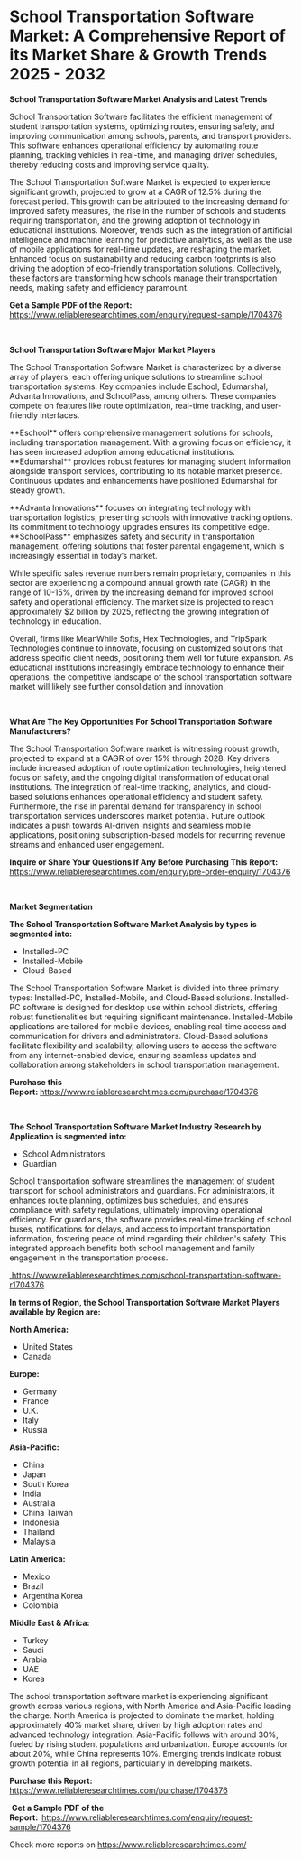 <p><h1>School Transportation Software Market: A Comprehensive Report of its Market Share & Growth Trends 2025 - 2032</h1></p><p><strong>School Transportation Software Market Analysis and Latest Trends</strong></p>
<p><p>School Transportation Software facilitates the efficient management of student transportation systems, optimizing routes, ensuring safety, and improving communication among schools, parents, and transport providers. This software enhances operational efficiency by automating route planning, tracking vehicles in real-time, and managing driver schedules, thereby reducing costs and improving service quality.</p><p>The School Transportation Software Market is expected to experience significant growth, projected to grow at a CAGR of 12.5% during the forecast period. This growth can be attributed to the increasing demand for improved safety measures, the rise in the number of schools and students requiring transportation, and the growing adoption of technology in educational institutions. Moreover, trends such as the integration of artificial intelligence and machine learning for predictive analytics, as well as the use of mobile applications for real-time updates, are reshaping the market. Enhanced focus on sustainability and reducing carbon footprints is also driving the adoption of eco-friendly transportation solutions. Collectively, these factors are transforming how schools manage their transportation needs, making safety and efficiency paramount.</p></p>
<p><strong>Get a Sample PDF of the Report:&nbsp;</strong> <a href="https://www.reliableresearchtimes.com/enquiry/request-sample/1704376?utm_campaign=2937&utm_medium=2&utm_source=Github&utm_content=ia&utm_term=27032025&utm_id=school-transportation-software">https://www.reliableresearchtimes.com/enquiry/request-sample/1704376</a></p>
<p>&nbsp;</p>
<p><strong>School Transportation Software Major Market Players</strong></p>
<p><p>The School Transportation Software Market is characterized by a diverse array of players, each offering unique solutions to streamline school transportation systems. Key companies include Eschool, Edumarshal, Advanta Innovations, and SchoolPass, among others. These companies compete on features like route optimization, real-time tracking, and user-friendly interfaces.</p><p>**Eschool** offers comprehensive management solutions for schools, including transportation management. With a growing focus on efficiency, it has seen increased adoption among educational institutions. **Edumarshal** provides robust features for managing student information alongside transport services, contributing to its notable market presence. Continuous updates and enhancements have positioned Edumarshal for steady growth.</p><p>**Advanta Innovations** focuses on integrating technology with transportation logistics, presenting schools with innovative tracking options. Its commitment to technology upgrades ensures its competitive edge. **SchoolPass** emphasizes safety and security in transportation management, offering solutions that foster parental engagement, which is increasingly essential in today’s market.</p><p>While specific sales revenue numbers remain proprietary, companies in this sector are experiencing a compound annual growth rate (CAGR) in the range of 10-15%, driven by the increasing demand for improved school safety and operational efficiency. The market size is projected to reach approximately $2 billion by 2025, reflecting the growing integration of technology in education.</p><p>Overall, firms like MeanWhile Softs, Hex Technologies, and TripSpark Technologies continue to innovate, focusing on customized solutions that address specific client needs, positioning them well for future expansion. As educational institutions increasingly embrace technology to enhance their operations, the competitive landscape of the school transportation software market will likely see further consolidation and innovation.</p></p>
<p>&nbsp;</p>
<p><strong>What Are The Key Opportunities For School Transportation Software Manufacturers?</strong></p>
<p><p>The School Transportation Software market is witnessing robust growth, projected to expand at a CAGR of over 15% through 2028. Key drivers include increased adoption of route optimization technologies, heightened focus on safety, and the ongoing digital transformation of educational institutions. The integration of real-time tracking, analytics, and cloud-based solutions enhances operational efficiency and student safety. Furthermore, the rise in parental demand for transparency in school transportation services underscores market potential. Future outlook indicates a push towards AI-driven insights and seamless mobile applications, positioning subscription-based models for recurring revenue streams and enhanced user engagement.</p></p>
<p><strong>Inquire or Share Your Questions If Any Before Purchasing This Report:</strong> <a href="https://www.reliableresearchtimes.com/enquiry/pre-order-enquiry/1704376?utm_campaign=2937&utm_medium=2&utm_source=Github&utm_content=ia&utm_term=27032025&utm_id=school-transportation-software">https://www.reliableresearchtimes.com/enquiry/pre-order-enquiry/1704376</a></p>
<p>&nbsp;</p>
<p><strong>Market Segmentation</strong></p>
<p><strong>The School Transportation Software Market Analysis by types is segmented into:</strong></p>
<p><ul><li>Installed-PC</li><li>Installed-Mobile</li><li>Cloud-Based</li></ul></p>
<p><p>The School Transportation Software Market is divided into three primary types: Installed-PC, Installed-Mobile, and Cloud-Based solutions. Installed-PC software is designed for desktop use within school districts, offering robust functionalities but requiring significant maintenance. Installed-Mobile applications are tailored for mobile devices, enabling real-time access and communication for drivers and administrators. Cloud-Based solutions facilitate flexibility and scalability, allowing users to access the software from any internet-enabled device, ensuring seamless updates and collaboration among stakeholders in school transportation management.</p></p>
<p><strong>Purchase this Report:&nbsp;</strong><a href="https://www.reliableresearchtimes.com/purchase/1704376?utm_campaign=2937&utm_medium=2&utm_source=Github&utm_content=ia&utm_term=27032025&utm_id=school-transportation-software">https://www.reliableresearchtimes.com/purchase/1704376</a></p>
<p>&nbsp;</p>
<p><strong>The School Transportation Software Market Industry Research by Application is segmented into:</strong></p>
<p><ul><li>School Administrators</li><li>Guardian</li></ul></p>
<p><p>School transportation software streamlines the management of student transport for school administrators and guardians. For administrators, it enhances route planning, optimizes bus schedules, and ensures compliance with safety regulations, ultimately improving operational efficiency. For guardians, the software provides real-time tracking of school buses, notifications for delays, and access to important transportation information, fostering peace of mind regarding their children's safety. This integrated approach benefits both school management and family engagement in the transportation process.</p></p>
<p><a href="https://www.reliableresearchtimes.com/school-transportation-software-r1704376?utm_campaign=2937&utm_medium=2&utm_source=Github&utm_content=ia&utm_term=27032025&utm_id=school-transportation-software">&nbsp;https://www.reliableresearchtimes.com/school-transportation-software-r1704376</a></p>
<p><strong>In terms of Region, the School Transportation Software Market Players available by Region are:</strong></p>
<p>
    <p> <strong> North America: </strong>
        <ul>
            <li>United States</li>
            <li>Canada</li>
        </ul>
        </p> 
    <p> <strong> Europe: </strong>
        <ul>
            <li>Germany</li>
            <li>France</li>
            <li>U.K.</li>
            <li>Italy</li>
            <li>Russia</li>
        </ul>
        </p> 
    <p> <strong> Asia-Pacific: </strong>
        <ul>
            <li>China</li>
            <li>Japan</li>
            <li>South Korea</li>
            <li>India</li>
            <li>Australia</li>
            <li>China Taiwan</li>
            <li>Indonesia</li>
            <li>Thailand</li>
            <li>Malaysia</li>
        </ul>
        </p> 
    <p> <strong> Latin America: </strong>
        <ul>
            <li>Mexico</li>
            <li>Brazil</li>
            <li>Argentina Korea</li>
            <li>Colombia</li>
        </ul>
        </p> 
    <p> <strong> Middle East & Africa: </strong>
        <ul>
            <li>Turkey</li>
            <li>Saudi</li>
            <li>Arabia</li>
            <li>UAE</li>
            <li>Korea</li>
        </ul>
    </p>
    </p>
<p><p>The school transportation software market is experiencing significant growth across various regions, with North America and Asia-Pacific leading the charge. North America is projected to dominate the market, holding approximately 40% market share, driven by high adoption rates and advanced technology integration. Asia-Pacific follows with around 30%, fueled by rising student populations and urbanization. Europe accounts for about 20%, while China represents 10%. Emerging trends indicate robust growth potential in all regions, particularly in developing markets.</p></p>
<p><strong>Purchase this Report: </strong><a href="https://www.reliableresearchtimes.com/purchase/1704376?utm_campaign=2937&utm_medium=2&utm_source=Github&utm_content=ia&utm_term=27032025&utm_id=school-transportation-software">https://www.reliableresearchtimes.com/purchase/1704376</a></p>
<p>&nbsp;<strong>Get a Sample PDF of the Report:&nbsp;&nbsp;</strong><a href="https://www.reliableresearchtimes.com/enquiry/request-sample/1704376?utm_campaign=2937&utm_medium=2&utm_source=Github&utm_content=ia&utm_term=27032025&utm_id=school-transportation-software">https://www.reliableresearchtimes.com/enquiry/request-sample/1704376</a></p>
<p><strong></strong></p>
<p>Check more reports on <a href="https://www.reliableresearchtimes.com/?utm_campaign=2937&utm_medium=2&utm_source=Github&utm_content=ia&utm_term=27032025&utm_id=school-transportation-software">https://www.reliableresearchtimes.com/</a></p>
